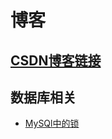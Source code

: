 博客
===
[CSDN博客链接](https://blog.csdn.net/qq_37480159)
---
数据库相关
---
* [MySQl中的锁](https://github.com/islongfei/Blog/issues/1)
